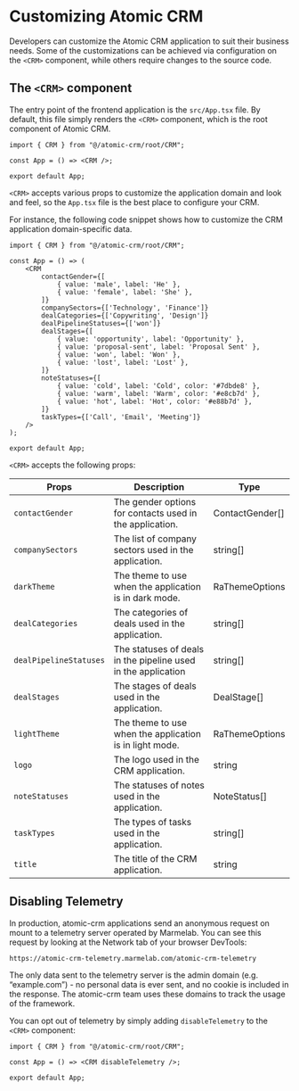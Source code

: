 # Customizing Atomic CRM

Developers can customize the Atomic CRM application to suit their business needs. Some of the customizations can be achieved via configuration on the `<CRM>` component, while others require changes to the source code.

## The `<CRM>` component

The entry point of the frontend application is the `src/App.tsx` file. By default, this file simply renders the `<CRM>` component, which is the root component of Atomic CRM.

```tsx
import { CRM } from "@/atomic-crm/root/CRM";

const App = () => <CRM />;

export default App;
```

`<CRM>` accepts various props to customize the application domain and look and feel, so the `App.tsx` file is the best place to configure your CRM.

For instance, the following code snippet shows how to customize the CRM application domain-specific data.

```tsx
import { CRM } from "@/atomic-crm/root/CRM";

const App = () => (
    <CRM
        contactGender={[
            { value: 'male', label: 'He' },
            { value: 'female', label: 'She' },
        ]}
        companySectors={['Technology', 'Finance']}
        dealCategories={['Copywriting', 'Design']}
        dealPipelineStatuses={['won']}
        dealStages={[
            { value: 'opportunity', label: 'Opportunity' },
            { value: 'proposal-sent', label: 'Proposal Sent' },
            { value: 'won', label: 'Won' },
            { value: 'lost', label: 'Lost' },
        ]}
        noteStatuses={[
            { value: 'cold', label: 'Cold', color: '#7dbde8' },
            { value: 'warm', label: 'Warm', color: '#e8cb7d' },
            { value: 'hot', label: 'Hot', color: '#e88b7d' },
        ]}
        taskTypes={['Call', 'Email', 'Meeting']}
    />
);

export default App;
```

`<CRM>` accepts the following props:

| Props                   | Description                                                           | Type            |
|-------------------------|-----------------------------------------------------------------------|-----------------|
| `contactGender`         | The gender options for contacts used in the application.              | ContactGender[] |
| `companySectors`        | The list of company sectors used in the application.                  | string[]       |
| `darkTheme`             | The theme to use when the application is in dark mode.                | RaThemeOptions  |
| `dealCategories`        | The categories of deals used in the application.                      | string[]        |
| `dealPipelineStatuses`  | The statuses of deals in the pipeline used in the application         | string[]        |
| `dealStages`            | The stages of deals used in the application.                          | DealStage[]     |
| `lightTheme`            | The theme to use when the application is in light mode.               | RaThemeOptions  |
| `logo`                  | The logo used in the CRM application.                                 | string          |
| `noteStatuses`          | The statuses of notes used in the application.                        | NoteStatus[]    |
| `taskTypes`             | The types of tasks used in the application.                           | string[]        |
| `title`                 | The title of the CRM application.                                     | string          |

## Disabling Telemetry

In production, atomic-crm applications send an anonymous request on mount to a telemetry server operated by Marmelab. You can see this request by looking at the Network tab of your browser DevTools:

```
https://atomic-crm-telemetry.marmelab.com/atomic-crm-telemetry
```

The only data sent to the telemetry server is the admin domain (e.g. “example.com”) - no personal data is ever sent, and no cookie is included in the response. The atomic-crm team uses these domains to track the usage of the framework.

You can opt out of telemetry by simply adding `disableTelemetry` to the `<CRM>` component:

```tsx
import { CRM } from "@/atomic-crm/root/CRM";

const App = () => <CRM disableTelemetry />;

export default App;
```
